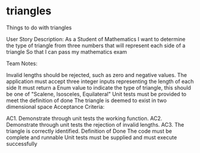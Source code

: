 # triangles
Things to do with triangles

User Story
Description: As a Student of Mathematics I want to determine the type of triangle from three numbers that will represent each side of a triangle So that I can pass my mathematics exam

Team Notes:

Invalid lengths should be rejected, such as zero and negative values.
The application must accept three integer inputs representing the length of each side
It must return a Enum value to indicate the type of triangle, this should be one of "Scalene, Isosceles, Equilateral"
Unit tests must be provided to meet the definition of done
The triangle is deemed to exist in two dimensional space
Acceptance Criteria:

AC1. Demonstrate through unit tests the working function.
AC2. Demonstrate through unit tests the rejection of invalid lengths.
AC3. The triangle is correctly identified.
Definition of Done The code must be complete and runnable Unit tests must be supplied and must execute successfully

